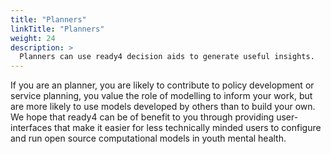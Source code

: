 ```yaml
---
title: "Planners"
linkTitle: "Planners"
weight: 24
description: >
  Planners can use ready4 decision aids to generate useful insights.
---
```


If you are an planner, you are likely to contribute to policy development or service planning, you value the role of modelling to inform your work, but are more likely to use models developed by others than to build your own. We hope that ready4 can be of benefit to you through providing user-interfaces that make it easier for less technically minded users to configure and run open source computational models in youth mental health.